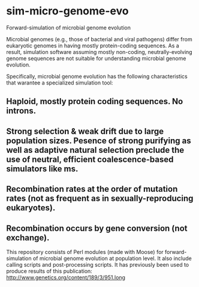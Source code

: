 # sim-micro-genome-evo
Forward-simulation of microbial genome evolution

Microbial genomes (e.g., those of bacterial and viral pathogens) differ from eukaryotic genomes in having mostly protein-coding sequences. As a result, simulation software assuming mostly non-coding, neutrally-evolving genome sequences are not suitable for understanding microbial genome evolution.

Specifically, microbial genome evolution has the following characteristics that warantee a specialized simulation tool:

## Haploid, mostly protein coding sequences. No introns.

## Strong selection & weak drift due to large population sizes. Pesence of strong purifying as well as adaptive natural selection preclude the use of neutral, efficient coalescence-based simulators like ms.

## Recombination rates at the order of mutation rates (not as frequent as in sexually-reproducing eukaryotes).

## Recombination occurs by gene conversion (not exchange).

This repository consists of Perl modules (made with Moose) for forward-simulation of microbial genome evolution at population level. It also include calling scripts and post-processing scripts. It has previously been used to produce results of this publication:  http://www.genetics.org/content/189/3/951.long
